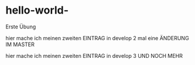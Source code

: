 # hello-world-
Erste Übung

hier mache ich meinen zweiten EINTRAG in develop 2
mal eine ÄNDERUNG IM MASTER

hier mache ich meinen zweiten EINTRAG in develop 3
UND NOCH MEHR

